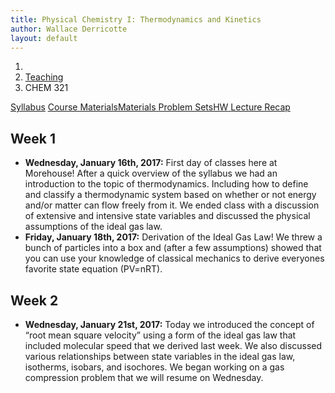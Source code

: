```yaml
---
title: Physical Chemistry I: Thermodynamics and Kinetics
author: Wallace Derricotte
layout: default
---
```


<ol class="breadcrumb">
  <li><a href="/"><i class="fa fa-home"></i></a></li>
  <li><a href="/teaching/">Teaching</a></li>
  <li class="active">CHEM 321</li>
</ol>

<div class="row">
<div class="col-xs-12">
<div class="btn-group btn-group-justified">
<a class="btn btn-default btn-success" href="{{site.baseurl}}/teaching/chem321f17/syllabus.pdf">
Syllabus</a>
<a class="btn btn-default btn-primary" href="{{site.baseurl}}/teaching/chem321f17/materials/"
>
<span class="hidden-xs">Course Materials</span><span class="visible-xs">Materials</span>
</a>
<a class="btn btn-default btn-warning" href="{{site.baseurl}}/teaching/chem321f17/problem_sets/">
<span class="hidden-xs">Problem Sets</span><span class="visible-xs">HW</span>
</a>
<a class="btn btn-default btn-info" href="{{site.baseurl}}/teaching/chem321f17/lecture_recap/">Lecture Recap</a>
</div>
</div>
</div>

## Week 1 ##
<ul class="fa-ul">
  <li><i class="fa-li fa fa-calendar-check-o"></i><b>Wednesday, January 16th, 2017:</b> First day of classes here at Morehouse! After a quick overview of the syllabus we had an introduction to the topic of thermodynamics. Including how to define and classify a thermodynamic system based on whether or not energy and/or matter can flow freely from it. We ended class with a discussion of extensive and intensive state variables and discussed the physical assumptions of the ideal gas law.</li>
  <li><i class="fa-li fa fa-calendar-check-o"></i><b>Friday, January 18th, 2017:</b> Derivation of the Ideal Gas Law! We threw a bunch of particles into a box and (after a few assumptions) showed that you can use your knowledge of classical mechanics to derive everyones favorite state equation (PV=nRT).</li>
</ul>

## Week 2 ##
<ul class="fa-ul">
  <li><i class="fa-li fa fa-calendar-check-o"></i><b>Wednesday, January 21st, 2017:</b> Today we introduced the concept of <q>root mean square velocity</q> using a form of the ideal gas law that included molecular speed that we derived last week. We also discussed various relationships between state variables in the ideal gas law, isotherms, isobars, and isochores. We began working on a gas compression problem that we will resume on Wednesday.</li>
</ul>
